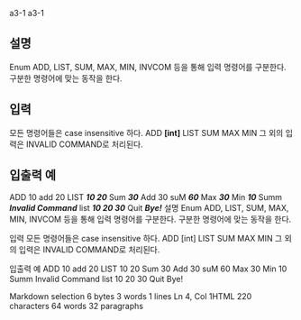 a3-1
a3-1


## 설명
Enum ADD, LIST, SUM, MAX, MIN, INVCOM 등을 통해 
입력 명령어를 구분한다.
구분한 명령어에 맞는 동작을 한다.

## **입력**

모든 명령어들은 case insensitive 하다.
ADD **[int]**
LIST
SUM
MAX
MIN
그 외의 입력은 INVALID COMMAND로 처리된다.

## **입출력 예**

ADD 10
add 20
LIST
***10 20***
Sum
***30***
Add 30
suM
 ***60***
Max
***30***
Min
***10***
Summ
***Invalid Command***
list
***10  20 30***
Quit
***Bye!***
설명
Enum ADD, LIST, SUM, MAX, MIN, INVCOM 등을 통해
입력 명령어를 구분한다.
구분한 명령어에 맞는 동작을 한다.

입력
모든 명령어들은 case insensitive 하다.
ADD [int]
LIST
SUM
MAX
MIN
그 외의 입력은 INVALID COMMAND로 처리된다.

입출력 예
ADD 10
add 20
LIST
10 20
Sum
30
Add 30
suM
60
Max
30
Min
10
Summ
Invalid Command
list
10 20 30
Quit
Bye!

Markdown selection 6 bytes 3 words 1 lines Ln 4, Col 1HTML 220 characters 64 words 32 paragraphs
